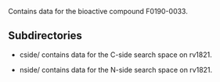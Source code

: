 Contains data for the bioactive compound F0190-0033.

## Subdirectories

- cside/ contains data for the C-side search space on rv1821.

- nside/ contains data for the N-side search space on rv1821.

